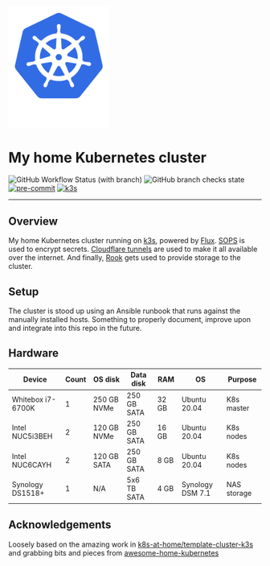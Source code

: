 <img src="https://raw.githubusercontent.com/cncf/artwork/master/projects/kubernetes/icon/color/kubernetes-icon-color.svg" width="200px" />

# My home Kubernetes cluster

![GitHub Workflow Status (with branch)](https://img.shields.io/github/actions/workflow/status/woll0r/k8s-cluster/mega-linter.yml?branch=main&label=Megalinter&logo=githubactions&logoColor=white&style=for-the-badge)
![GitHub branch checks state](https://img.shields.io/github/checks-status/woll0r/k8s-cluster/main?logo=github&style=for-the-badge)
[![pre-commit](https://img.shields.io/badge/pre--commit-enabled-brightgreen?logo=pre-commit&logoColor=white&style=for-the-badge)](https://github.com/pre-commit/pre-commit)
[![k3s](https://img.shields.io/badge/v1.26-brightgreen?logo=kubernetes&logoColor=white&style=for-the-badge)](https://k3s.io)

---

## Overview

My home Kubernetes cluster running on [k3s](https://k3s.io/), powered by [Flux](https://toolkit.fluxcd.io/).
[SOPS](https://toolkit.fluxcd.io/guides/mozilla-sops/) is used to encrypt secrets.
[Cloudflare tunnels](https://www.cloudflare.com/products/tunnel/) are used to make it all available over the internet.
And finally, [Rook](https://rook.io/) gets used to provide storage to the cluster.

## Setup

The cluster is stood up using an Ansible runbook that runs against the manually installed hosts. Something to properly document, improve upon and integrate into this repo in the future.

## Hardware

| Device            | Count | OS disk     | Data disk   | RAM   | OS               | Purpose     |
| ----------------- | ----- | ----------- | ----------- | ----- | ---------------- | ----------- |
| Whitebox i7-6700K | 1     | 250 GB NVMe | 250 GB SATA | 32 GB | Ubuntu 20.04     | K8s master  |
| Intel NUC5i3BEH   | 2     | 120 GB NVMe | 250 GB SATA | 16 GB | Ubuntu 20.04     | K8s nodes   |
| Intel NUC6CAYH    | 2     | 120 GB SATA | 250 GB SATA | 8 GB  | Ubuntu 20.04     | K8s nodes   |
| Synology DS1518+  | 1     | N/A         | 5x6 TB SATA | 4 GB  | Synology DSM 7.1 | NAS storage |

## Acknowledgements

Loosely based on the amazing work in [k8s-at-home/template-cluster-k3s](https://github.com/k8s-at-home/template-cluster-k3s) and grabbing bits and pieces from
[awesome-home-kubernetes](https://github.com/k8s-at-home/awesome-home-kubernetes)

